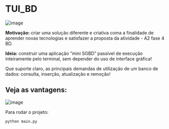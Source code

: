 # TUI_BD
![image](https://github.com/user-attachments/assets/728e5cfa-7350-4a55-8f91-997181576feb)

**Motivação:** criar uma solução diferente e criativa coma a finalidade
de aprender novas tecnologias e satisfazer a proposta da atividade -
A2 fase 4 BD.

**Ideia:** construir uma aplicação “mini SGBD”
passível de execução inteiramente pelo terminal,
sem depender do uso de interface gráfica!

Que suporte claro, as principais demandas de
utilização de um banco de dados: consulta,
inserção, atualização e remoção!

## Veja as vantagens:
![image](https://github.com/user-attachments/assets/11c2e870-05d4-4eba-8a68-b543e8edc01d)

Para rodar o projeto:
```
python main.py
```
